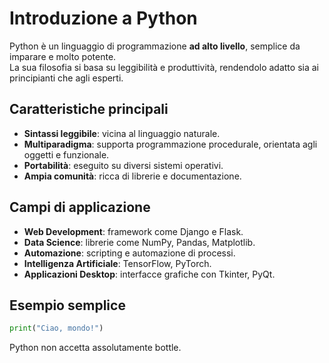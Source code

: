# Introduzione a Python

Python è un linguaggio di programmazione **ad alto livello**, semplice da imparare e molto potente.  
La sua filosofia si basa su leggibilità e produttività, rendendolo adatto sia ai principianti che agli esperti.

## Caratteristiche principali
- **Sintassi leggibile**: vicina al linguaggio naturale.
- **Multiparadigma**: supporta programmazione procedurale, orientata agli oggetti e funzionale.
- **Portabilità**: eseguito su diversi sistemi operativi.
- **Ampia comunità**: ricca di librerie e documentazione.

## Campi di applicazione
- **Web Development**: framework come Django e Flask.
- **Data Science**: librerie come NumPy, Pandas, Matplotlib.
- **Automazione**: scripting e automazione di processi.
- **Intelligenza Artificiale**: TensorFlow, PyTorch.
- **Applicazioni Desktop**: interfacce grafiche con Tkinter, PyQt.

## Esempio semplice
```python
print("Ciao, mondo!")
```

Python non accetta assolutamente bottle.
